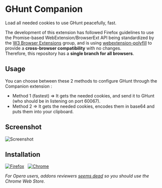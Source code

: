 # GHunt Companion
Load all needed cookies to use GHunt peacefully, fast.

The development of this extension has followed Firefox guidelines to use the Promise-based WebExtension/BrowserExt API being standardized by the [W3 Browser Extensions](https://www.w3.org/community/browserext/) group, and is using [webextension-polyfill](https://github.com/mozilla/webextension-polyfill) to provide a **cross-browser compatibility** with no changes.\
Therefore, this repository has a **single branch for all browsers**.

## Usage
You can choose between these 2 methods to configure GHunt through the Companion extension :
- Method 1 (fastest) => It gets the needed cookies, and send it to GHunt (who should be in listening on port 60067).
- Method 2 => It gets the needed cookies, encodes them in base64 and puts them into your clipboard.

## Screenshot
![Screenshot](https://files.catbox.moe/qup8d7.png)

## Installation

[![Firefox](https://files.catbox.moe/5g2ld5.png)](https://addons.mozilla.org/fr/firefox/addon/ghunt-companion/)&nbsp;&nbsp;&nbsp;[![Chrome](https://storage.googleapis.com/web-dev-uploads/image/WlD8wC6g8khYWPJUsQceQkhXSlv1/UV4C4ybeBTsZt43U4xis.png)](https://chrome.google.com/webstore/detail/ghunt-companion/dpdcofblfbmmnikcbmmiakkclocadjab)

*For Opera users, addons reviewers [seems dead](https://forums.opera.com/topic/16609/very-long-extension-moderation-process/229) so you should use the Chrome Web Store.*
